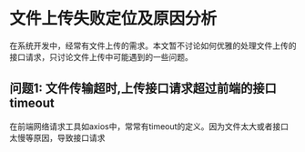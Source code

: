 # 文件上传失败定位及原因分析
在系统开发中，经常有文件上传的需求。本文暂不讨论如何优雅的处理文件上传的接口请求，只讨论文件上传中可能遇到的一些问题。

## 问题1: 文件传输超时,上传接口请求超过前端的接口timeout
在前端网络请求工具如axios中，常常有timeout的定义。因为文件太大或者接口太慢等原因，导致接口请求


